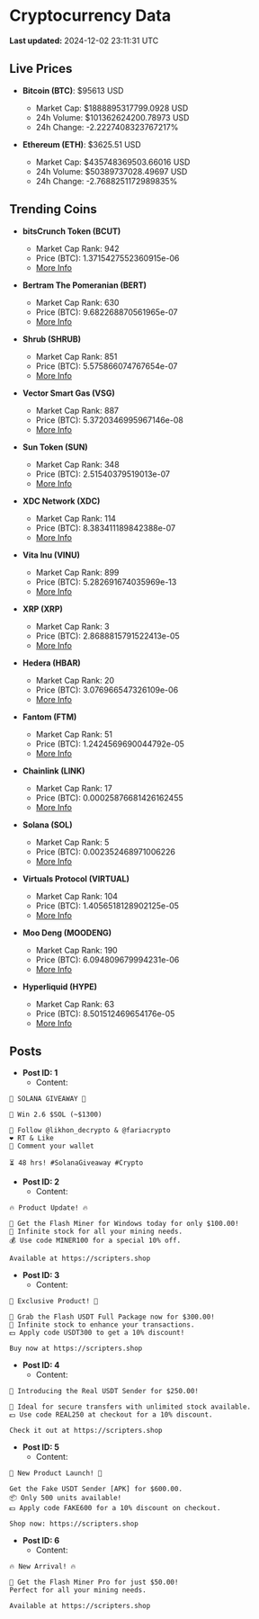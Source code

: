 # Cryptocurrency Data

**Last updated:** 2024-12-02 23:11:31 UTC

## Live Prices
- **Bitcoin (BTC)**: $95613 USD
  - Market Cap: $1888895317799.0928 USD
  - 24h Volume: $101362624200.78973 USD
  - 24h Change: -2.2227408323767217%

- **Ethereum (ETH)**: $3625.51 USD
  - Market Cap: $435748369503.66016 USD
  - 24h Volume: $50389737028.49697 USD
  - 24h Change: -2.7688251172989835%

## Trending Coins
- **bitsCrunch Token (BCUT)**
  - Market Cap Rank: 942
  - Price (BTC): 1.3715427552360915e-06
  - [More Info](https://www.coingecko.com/en/coins/bitscrunch-token)

- **Bertram The Pomeranian (BERT)**
  - Market Cap Rank: 630
  - Price (BTC): 9.682268870561965e-07
  - [More Info](https://www.coingecko.com/en/coins/bertram-the-pomeranian)

- **Shrub (SHRUB)**
  - Market Cap Rank: 851
  - Price (BTC): 5.575866074767654e-07
  - [More Info](https://www.coingecko.com/en/coins/shrub)

- **Vector Smart Gas (VSG)**
  - Market Cap Rank: 887
  - Price (BTC): 5.3720346995967146e-08
  - [More Info](https://www.coingecko.com/en/coins/vector-smart-gas)

- **Sun Token (SUN)**
  - Market Cap Rank: 348
  - Price (BTC): 2.51540379519013e-07
  - [More Info](https://www.coingecko.com/en/coins/sun-token)

- **XDC Network (XDC)**
  - Market Cap Rank: 114
  - Price (BTC): 8.383411189842388e-07
  - [More Info](https://www.coingecko.com/en/coins/xdc-network)

- **Vita Inu (VINU)**
  - Market Cap Rank: 899
  - Price (BTC): 5.282691674035969e-13
  - [More Info](https://www.coingecko.com/en/coins/vita-inu)

- **XRP (XRP)**
  - Market Cap Rank: 3
  - Price (BTC): 2.8688815791522413e-05
  - [More Info](https://www.coingecko.com/en/coins/xrp)

- **Hedera (HBAR)**
  - Market Cap Rank: 20
  - Price (BTC): 3.076966547326109e-06
  - [More Info](https://www.coingecko.com/en/coins/hedera)

- **Fantom (FTM)**
  - Market Cap Rank: 51
  - Price (BTC): 1.2424569690044792e-05
  - [More Info](https://www.coingecko.com/en/coins/fantom)

- **Chainlink (LINK)**
  - Market Cap Rank: 17
  - Price (BTC): 0.00025876681426162455
  - [More Info](https://www.coingecko.com/en/coins/chainlink)

- **Solana (SOL)**
  - Market Cap Rank: 5
  - Price (BTC): 0.002352468971006226
  - [More Info](https://www.coingecko.com/en/coins/solana)

- **Virtuals Protocol (VIRTUAL)**
  - Market Cap Rank: 104
  - Price (BTC): 1.4056518128902125e-05
  - [More Info](https://www.coingecko.com/en/coins/virtual-protocol)

- **Moo Deng (MOODENG)**
  - Market Cap Rank: 190
  - Price (BTC): 6.094809679994231e-06
  - [More Info](https://www.coingecko.com/en/coins/moo-deng)

- **Hyperliquid (HYPE)**
  - Market Cap Rank: 63
  - Price (BTC): 8.501512469654176e-05
  - [More Info](https://www.coingecko.com/en/coins/hyperliquid)

## Posts
- **Post ID: 1**
  - Content:
```
🚀 SOLANA GIVEAWAY 🚀

🎁 Win 2.6 $SOL (~$1300)

🤝 Follow @likhon_decrypto & @fariacrypto
❤️ RT & Like
💬 Comment your wallet

⏳ 48 hrs! #SolanaGiveaway #Crypto
```

- **Post ID: 2**
  - Content:
```
🔥 Product Update! 🔥

🚀 Get the Flash Miner for Windows today for only $100.00!
🔋 Infinite stock for all your mining needs.
💰 Use code MINER100 for a special 10% off.

Available at https://scripters.shop
```

- **Post ID: 3**
  - Content:
```
🎁 Exclusive Product! 🎁

💸 Grab the Flash USDT Full Package now for $300.00!
🎉 Infinite stock to enhance your transactions.
💵 Apply code USDT300 to get a 10% discount!

Buy now at https://scripters.shop
```

- **Post ID: 4**
  - Content:
```
💎 Introducing the Real USDT Sender for $250.00!

💼 Ideal for secure transfers with unlimited stock available.
💵 Use code REAL250 at checkout for a 10% discount.

Check it out at https://scripters.shop
```

- **Post ID: 5**
  - Content:
```
🚀 New Product Launch! 🚀

Get the Fake USDT Sender [APK] for $600.00.
📦 Only 500 units available!
💵 Apply code FAKE600 for a 10% discount on checkout.

Shop now: https://scripters.shop
```

- **Post ID: 6**
  - Content:
```
🔥 New Arrival! 🔥

💸 Get the Flash Miner Pro for just $50.00!
Perfect for all your mining needs.

Available at https://scripters.shop
```


